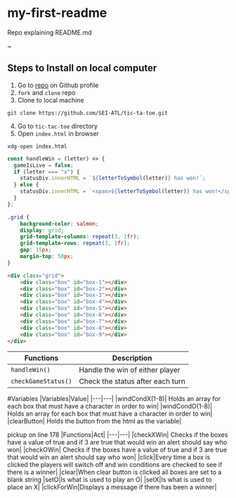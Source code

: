 # my-first-readme
Repo explaining README.md



~
## Steps to Install on local computer
1. Go to [repo](https://github.com/SEI-ATL/tic-tac-toe)
 on Github profile
2. `fork` and `clone` repo
3. Clone to local machine
```text
git clone https://github.com/SEI-ATL/tic-ta-toe.git
```
4. Go to `tic-tac-toe` directory
5. Open `index.html` in browser
```text
xdg-open index.html
```

```javascript
const handleWin = (letter) => {
  gameIsLive = false;
  if (letter === "x") {
    statusDiv.innerHTML = `${letterToSymbol(letter)} has won!`;
  } else {
    statusDiv.innerHTML = `<span>${letterToSymbol(letter)} has won!</span>`;
  }
};
```

```css
.grid {
    background-color: salmon;
    display: grid;
    grid-template-columns: repeat(3, 1fr);
    grid-template-rows: repeat(3, 1fr);
    gap: 15px;
    margin-top: 50px;
}
```

```html
<div class="grid">
    <div class="box" id="box-1"></div>
    <div class="box" id="box-2"></div>
    <div class="box" id="box-3"></div>
    <div class="box" id="box-4"></div>
    <div class="box" id="box-5"></div>
    <div class="box" id="box-6"></div>
    <div class="box" id="box-7"></div>
    <div class="box" id="box-8"></div>
    <div class="box" id="box-9"></div>
</div>

```

| Functions | Description |
| ------------ | ------------ |
| `handleWin()` | Handle the win of either player |
| `checkGameStatus()` | Check the status after each turn |

#Variables
|Variables|Value|
|---|---|
|windCondX(1-8)| Holds an array for each box that must have a character in order to win|
|windCondO(1-8)| Holds an array for each box that must have a character in order to win|
|clearButton| Holds the button from the html as the variable|


pickup on line 178
|Functions|Act|
|---|---|
|checkXWin| Checks if the boxes have a value of true and if 3 are true that would win an alert should say who won|
|checkOWin| Checks if the boxes have a value of true and if 3 are true that would win an alert should say who won|
|click|Every time a box is clicked the players will switch off and win conditions are checked to see if there is a winner|
|clear|When clear button is clicked all boxes are set to a blank string
|setO|Is what is used to play an O|
|setX|Is what is used to place an X|
|clickForWin|Displays a message if there has been a winner|